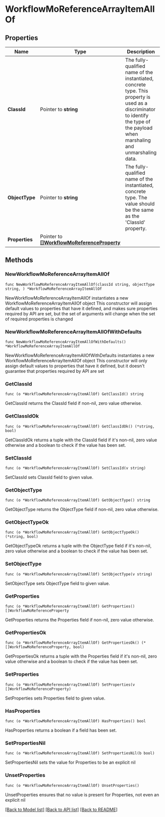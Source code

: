 # WorkflowMoReferenceArrayItemAllOf

## Properties

Name | Type | Description | Notes
------------ | ------------- | ------------- | -------------
**ClassId** | Pointer to **string** | The fully-qualified name of the instantiated, concrete type. This property is used as a discriminator to identify the type of the payload when marshaling and unmarshaling data. | [default to "workflow.MoReferenceArrayItem"]
**ObjectType** | Pointer to **string** | The fully-qualified name of the instantiated, concrete type. The value should be the same as the &#39;ClassId&#39; property. | [default to "workflow.MoReferenceArrayItem"]
**Properties** | Pointer to [**[]WorkflowMoReferenceProperty**](WorkflowMoReferenceProperty.md) |  | [optional] 

## Methods

### NewWorkflowMoReferenceArrayItemAllOf

`func NewWorkflowMoReferenceArrayItemAllOf(classId string, objectType string, ) *WorkflowMoReferenceArrayItemAllOf`

NewWorkflowMoReferenceArrayItemAllOf instantiates a new WorkflowMoReferenceArrayItemAllOf object
This constructor will assign default values to properties that have it defined,
and makes sure properties required by API are set, but the set of arguments
will change when the set of required properties is changed

### NewWorkflowMoReferenceArrayItemAllOfWithDefaults

`func NewWorkflowMoReferenceArrayItemAllOfWithDefaults() *WorkflowMoReferenceArrayItemAllOf`

NewWorkflowMoReferenceArrayItemAllOfWithDefaults instantiates a new WorkflowMoReferenceArrayItemAllOf object
This constructor will only assign default values to properties that have it defined,
but it doesn't guarantee that properties required by API are set

### GetClassId

`func (o *WorkflowMoReferenceArrayItemAllOf) GetClassId() string`

GetClassId returns the ClassId field if non-nil, zero value otherwise.

### GetClassIdOk

`func (o *WorkflowMoReferenceArrayItemAllOf) GetClassIdOk() (*string, bool)`

GetClassIdOk returns a tuple with the ClassId field if it's non-nil, zero value otherwise
and a boolean to check if the value has been set.

### SetClassId

`func (o *WorkflowMoReferenceArrayItemAllOf) SetClassId(v string)`

SetClassId sets ClassId field to given value.


### GetObjectType

`func (o *WorkflowMoReferenceArrayItemAllOf) GetObjectType() string`

GetObjectType returns the ObjectType field if non-nil, zero value otherwise.

### GetObjectTypeOk

`func (o *WorkflowMoReferenceArrayItemAllOf) GetObjectTypeOk() (*string, bool)`

GetObjectTypeOk returns a tuple with the ObjectType field if it's non-nil, zero value otherwise
and a boolean to check if the value has been set.

### SetObjectType

`func (o *WorkflowMoReferenceArrayItemAllOf) SetObjectType(v string)`

SetObjectType sets ObjectType field to given value.


### GetProperties

`func (o *WorkflowMoReferenceArrayItemAllOf) GetProperties() []WorkflowMoReferenceProperty`

GetProperties returns the Properties field if non-nil, zero value otherwise.

### GetPropertiesOk

`func (o *WorkflowMoReferenceArrayItemAllOf) GetPropertiesOk() (*[]WorkflowMoReferenceProperty, bool)`

GetPropertiesOk returns a tuple with the Properties field if it's non-nil, zero value otherwise
and a boolean to check if the value has been set.

### SetProperties

`func (o *WorkflowMoReferenceArrayItemAllOf) SetProperties(v []WorkflowMoReferenceProperty)`

SetProperties sets Properties field to given value.

### HasProperties

`func (o *WorkflowMoReferenceArrayItemAllOf) HasProperties() bool`

HasProperties returns a boolean if a field has been set.

### SetPropertiesNil

`func (o *WorkflowMoReferenceArrayItemAllOf) SetPropertiesNil(b bool)`

 SetPropertiesNil sets the value for Properties to be an explicit nil

### UnsetProperties
`func (o *WorkflowMoReferenceArrayItemAllOf) UnsetProperties()`

UnsetProperties ensures that no value is present for Properties, not even an explicit nil

[[Back to Model list]](../README.md#documentation-for-models) [[Back to API list]](../README.md#documentation-for-api-endpoints) [[Back to README]](../README.md)


